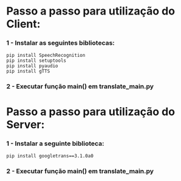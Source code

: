 # Passo a passo para utilização do Client:

### 1 - Instalar as seguintes bibliotecas:
`pip install SpeechRecognition`<br />
`pip install setuptools`<br />
`pip install pyaudio`<br />
`pip install gTTS`<br />

### 2 - Executar função main() em translate_main.py

# Passo a passo para utilização do Server:

### 1 - Instalar a seguinte biblioteca:
`pip install googletrans==3.1.0a0`

### 2 - Executar função main() em translate_main.py
